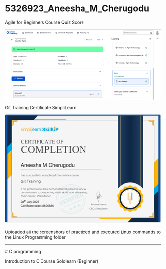 # 5326923\_Aneesha\_M\_Cherugodu

Agile for Beginners Course Quiz Score 


<img src="SDLC/Agile for Beginners Quiz Score.png" alt="Agile for Beginners Course Quiz Score"/>


Git Training Certificate SimpliLearn


<img src="Git/Git Training Certificate SimpliLearn.png" alt="Git Training Certificate SimpliLearn"/>


Uploaded all the screenshots of practiced and executed Linux commands to the Linux Programming folder 

<hr>
# C programming 

Introduction to C Course Sololearn (Beginner)





